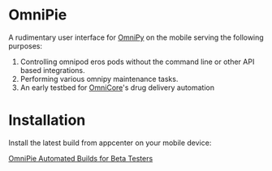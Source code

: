 # OmniPie

A rudimentary user interface for [OmniPy](https://github.com/winemug/omnipy) on the mobile serving the following purposes:

1) Controlling omnipod eros pods without the command line or other API based integrations.
2) Performing various omnipy maintenance tasks.
3) An early testbed for [OmniCore](https://github.com/winemug/OmniCore)'s drug delivery automation

# Installation 

Install the latest build from appcenter on your mobile device:

[OmniPie Automated Builds for Beta Testers](https://install.appcenter.ms/users/winemug/apps/omnipie/distribution_groups/beta%20testers)
